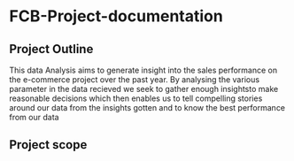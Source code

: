 # FCB-Project-documentation
## Project Outline

This data Analysis aims to generate insight into the sales performance on the e-commerce project over the past year. By analysing the various parameter in the data recieved we seek to gather enough insightsto make reasonable decisions which then enables us to tell compelling stories around our data from the insights gotten and to know the best performance from our data

## Project scope
